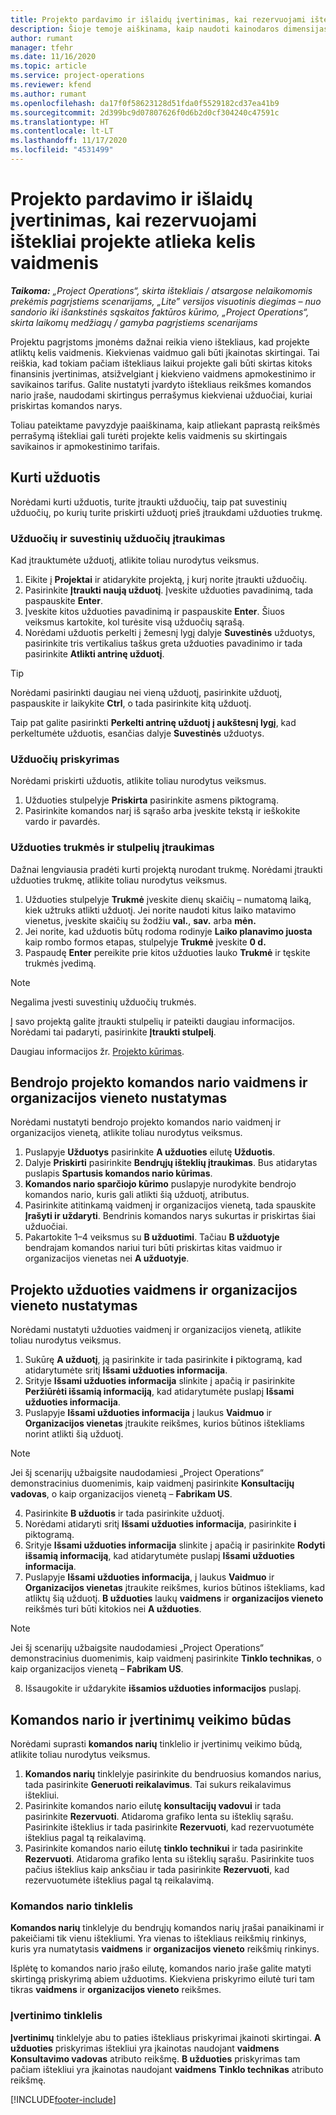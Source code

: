 ```yaml
---
title: Projekto pardavimo ir išlaidų įvertinimas, kai rezervuojami ištekliai projekte atlieka kelis vaidmenis
description: Šioje temoje aiškinama, kaip naudoti kainodaros dimensijas, skirtas išteklių, kurie projekte atlieka kelis vaidmenis, kainodaros ir įkainojimo įvertinimams palaikyti.
author: rumant
manager: tfehr
ms.date: 11/16/2020
ms.topic: article
ms.service: project-operations
ms.reviewer: kfend
ms.author: rumant
ms.openlocfilehash: da17f0f58623128d51fda0f5529182cd37ea41b9
ms.sourcegitcommit: 2d399bc9d07807626f0d6b2d0cf304240c47591c
ms.translationtype: HT
ms.contentlocale: lt-LT
ms.lasthandoff: 11/17/2020
ms.locfileid: "4531499"
---
```

# <a name="estimate-project-sales-and-costs-when-a-bookable-resource-fills-multiple-roles-on-a-project"></a>Projekto pardavimo ir išlaidų įvertinimas, kai rezervuojami ištekliai projekte atlieka kelis vaidmenis 

_**Taikoma:** „Project Operations“, skirta ištekliais / atsargose nelaikomomis prekėmis pagrįstiems scenarijams, „Lite” versijos visuotinis diegimas – nuo sandorio iki išankstinės sąskaitos faktūros kūrimo, „Project Operations“, skirta laikomų medžiagų / gamyba pagrįstiems scenarijams_ 

Projektu pagrįstoms įmonėms dažnai reikia vieno ištekliaus, kad projekte atliktų kelis vaidmenis. Kiekvienas vaidmuo gali būti įkainotas skirtingai. Tai reiškia, kad tokiam pačiam ištekliaus laikui projekte gali būti skirtas kitoks finansinis įvertinimas, atsižvelgiant į kiekvieno vaidmens apmokestinimo ir savikainos tarifus. Galite nustatyti įvardyto ištekliaus reikšmes komandos nario įraše, naudodami skirtingus perrašymus kiekvienai užduočiai, kuriai priskirtas komandos narys.

Toliau pateiktame pavyzdyje paaiškinama, kaip atliekant paprastą reikšmės perrašymą ištekliai gali turėti projekte kelis vaidmenis su skirtingais savikainos ir apmokestinimo tarifais.

## <a name="create-tasks"></a>Kurti užduotis
Norėdami kurti užduotis, turite įtraukti užduočių, taip pat suvestinių užduočių, po kurių turite priskirti užduotį prieš įtraukdami užduoties trukmę. 

### <a name="add-tasks-and-summary-tasks"></a>Užduočių ir suvestinių užduočių įtraukimas
Kad įtrauktumėte užduotį, atlikite toliau nurodytus veiksmus.

1. Eikite į **Projektai** ir atidarykite projektą, į kurį norite įtraukti užduočių.
2. Pasirinkite **Įtraukti naują užduotį**. Įveskite užduoties pavadinimą, tada paspauskite **Enter**.
3. Įveskite kitos užduoties pavadinimą ir paspauskite **Enter**. Šiuos veiksmus kartokite, kol turėsite visą užduočių sąrašą.
3. Norėdami užduotis perkelti į žemesnį lygį dalyje **Suvestinės** užduotys, pasirinkite tris vertikalius taškus greta užduoties pavadinimo ir tada pasirinkite **Atlikti antrinę užduotį**. 

  > [!TIP]
  > Norėdami pasirinkti daugiau nei vieną užduotį, pasirinkite užduotį, paspauskite ir laikykite **Ctrl**, o tada pasirinkite kitą užduotį.
  >
  > Taip pat galite pasirinkti **Perkelti antrinę užduotį į aukštesnį lygį**, kad perkeltumėte užduotis, esančias dalyje **Suvestinės** užduotys.

### <a name="assign-tasks"></a>Užduočių priskyrimas

Norėdami priskirti užduotis, atlikite toliau nurodytus veiksmus.

1. Užduoties stulpelyje  **Priskirta**  pasirinkite asmens piktogramą.
2. Pasirinkite komandos narį iš sąrašo arba įveskite tekstą ir ieškokite vardo ir pavardės.

### <a name="add-task-duration-and-columns"></a>Užduoties trukmės ir stulpelių įtraukimas

Dažnai lengviausia pradėti kurti projektą nurodant trukmę. Norėdami įtraukti užduoties trukmę, atlikite toliau nurodytus veiksmus.

1. Užduoties stulpelyje **Trukmė** įveskite dienų skaičių – numatomą laiką, kiek užtruks atlikti užduotį. Jei norite naudoti kitus laiko matavimo vienetus, įveskite skaičių su žodžiu **val.**, **sav.** arba **mėn.**
2. Jei norite, kad užduotis būtų rodoma rodinyje **Laiko planavimo juosta** kaip rombo formos etapas, stulpelyje **Trukmė** įveskite **0 d.**
3. Paspaudę **Enter** pereikite prie kitos užduoties lauko **Trukmė** ir tęskite trukmės įvedimą.

  > [!NOTE]
  > Negalima įvesti suvestinių užduočių trukmės.

Į savo projektą galite įtraukti stulpelių ir pateikti daugiau informacijos. Norėdami tai padaryti, pasirinkite **Įtraukti stulpelį**. 

Daugiau informacijos žr. [Projekto kūrimas](https://support.microsoft.com/en-us/office/create-a-project-a5b5e823-fb2e-45fd-be00-7d84422d9749).

## <a name="set-up-the-role-and-organization-unit-for-a-generic-project-team-member"></a>Bendrojo projekto komandos nario vaidmens ir organizacijos vieneto nustatymas
Norėdami nustatyti bendrojo projekto komandos nario vaidmenį ir organizacijos vienetą, atlikite toliau nurodytus veiksmus.

1. Puslapyje **Užduotys** pasirinkite **A užduoties** eilutę **Užduotis**. 
2. Dalyje **Priskirti** pasirinkite **Bendrųjų išteklių įtraukimas**. Bus atidarytas puslapis **Spartusis komandos nario kūrimas**.
3. **Komandos nario sparčiojo kūrimo** puslapyje nurodykite bendrojo komandos nario, kuris gali atlikti šią užduotį, atributus.
4. Pasirinkite atitinkamą vaidmenį ir organizacijos vienetą, tada spauskite **Įrašyti ir uždaryti**. Bendrinis komandos narys sukurtas ir priskirtas šiai užduočiai. 
5. Pakartokite 1–4 veiksmus su **B užduotimi**. Tačiau **B užduotyje** bendrajam komandos nariui turi būti priskirtas kitas vaidmuo ir organizacijos vienetas nei **A užduotyje**. 

## <a name="set-up-the-role-and-organization-unit-for-a-project-task"></a>Projekto užduoties vaidmens ir organizacijos vieneto nustatymas
Norėdami nustatyti užduoties vaidmenį ir organizacijos vienetą, atlikite toliau nurodytus veiksmus.

1. Sukūrę **A užduotį**, ją pasirinkite ir tada pasirinkite **i** piktogramą, kad atidarytumėte sritį **Išsami užduoties informacija**. 
2. Srityje **Išsami užduoties informacija** slinkite į apačią ir pasirinkite **Peržiūrėti išsamią informaciją**, kad atidarytumėte puslapį **Išsami užduoties informacija**.
3. Puslapyje **Išsami užduoties informacija** į laukus **Vaidmuo** ir **Organizacijos vienetas** įtraukite reikšmes, kurios būtinos ištekliams norint atlikti šią užduotį. 

  > [!NOTE]
  > Jei šį scenarijų užbaigsite naudodamiesi „Project Operations“ demonstracinius duomenimis, kaip vaidmenį pasirinkite **Konsultacijų vadovas**, o kaip organizacijos vienetą – **Fabrikam US**.

4. Pasirinkite **B užduotis** ir tada pasirinkite užduotį.
5. Norėdami atidaryti sritį **Išsami užduoties informacija**, pasirinkite **i** piktogramą. 
6. Srityje **Išsami užduoties informacija** slinkite į apačią ir pasirinkite **Rodyti išsamią informaciją**, kad atidarytumėte puslapį **Išsami užduoties informacija**.
7. Puslapyje **Išsami užduoties informacija**, į laukus **Vaidmuo** ir **Organizacijos vienetas** įtraukite reikšmes, kurios būtinos ištekliams, kad atliktų šią užduotį. **B užduoties** laukų **vaidmens** ir **organizacijos vieneto** reikšmės turi būti kitokios nei **A užduoties**. 

  > [!NOTE]
  > Jei šį scenarijų užbaigsite naudodamiesi „Project Operations“ demonstracinius duomenimis, kaip vaidmenį pasirinkite **Tinklo technikas**, o kaip organizacijos vienetą – **Fabrikam US**.

8. Išsaugokite ir uždarykite **išsamios užduoties informacijos** puslapį. 

## <a name="team-member-and-estimates-behavior"></a>Komandos nario ir įvertinimų veikimo būdas 
Norėdami suprasti **komandos narių** tinklelio ir įvertinimų veikimo būdą, atlikite toliau nurodytus veiksmus.

1. **Komandos narių** tinklelyje pasirinkite du bendruosius komandos narius, tada pasirinkite **Generuoti reikalavimus**. Tai sukurs reikalavimus ištekliui. 
2. Pasirinkite komandos nario eilutę **konsultacijų vadovui** ir tada pasirinkite **Rezervuoti**. Atidaroma grafiko lenta su išteklių sąrašu. Pasirinkite išteklius ir tada pasirinkite **Rezervuoti**, kad rezervuotumėte išteklius pagal tą reikalavimą.
3. Pasirinkite komandos nario eilutę **tinklo technikui** ir tada pasirinkite **Rezervuoti**. Atidaroma grafiko lenta su išteklių sąrašu. Pasirinkite tuos pačius išteklius kaip anksčiau ir tada pasirinkite **Rezervuoti**, kad rezervuotumėte išteklius pagal tą reikalavimą.

### <a name="team-member-grid"></a>Komandos nario tinklelis 

**Komandos narių** tinklelyje du bendrųjų komandos narių įrašai panaikinami ir pakeičiami tik vienu ištekliumi. Yra vienas to ištekliaus reikšmių rinkinys, kuris yra numatytasis **vaidmens** ir **organizacijos vieneto** reikšmių rinkinys.

Išplėtę to komandos nario įrašo eilutę, komandos nario įraše galite matyti skirtingą priskyrimą abiem užduotims. Kiekviena priskyrimo eilutė turi tam tikras **vaidmens** ir **organizacijos vieneto** reikšmes. 

### <a name="estimates-grid"></a>Įvertinimo tinklelis 

**Įvertinimų** tinklelyje abu to paties ištekliaus priskyrimai įkainoti skirtingai. **A užduoties** priskyrimas ištekliui yra įkainotas naudojant **vaidmens** **Konsultavimo vadovas** atributo reikšmę. **B užduoties** priskyrimas tam pačiam ištekliui yra įkainotas naudojant **vaidmens** **Tinklo technikas** atributo reikšmę.


[!INCLUDE[footer-include](../includes/footer-banner.md)]